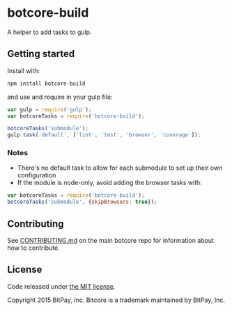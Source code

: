 # botcore-build

A helper to add tasks to gulp.

## Getting started

Install with:

```sh
npm install botcore-build
```

and use and require in your gulp file: 

```javascript
var gulp = require('gulp');
var botcoreTasks = require('botcore-build');

botcoreTasks('submodule');
gulp.task('default', ['lint', 'test', 'browser', 'coverage']);
```

### Notes

* There's no default task to allow for each submodule to set up their own configuration
* If the module is node-only, avoid adding the browser tasks with:
```javascript
var botcoreTasks = require('botcore-build');
botcoreTasks('submodule', {skipBrowsers: true});
```

## Contributing

See [CONTRIBUTING.md](https://github.com/botcoin-core/botcore) on the main botcore repo for information about how to contribute.

## License

Code released under [the MIT license](https://github.com/botcoin-core/botcore/blob/master/LICENSE).

Copyright 2015 BitPay, Inc. Bitcore is a trademark maintained by BitPay, Inc.


